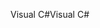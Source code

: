 <span data-ttu-id="49741-101">Visual C#</span><span class="sxs-lookup"><span data-stu-id="49741-101">Visual C#</span></span>